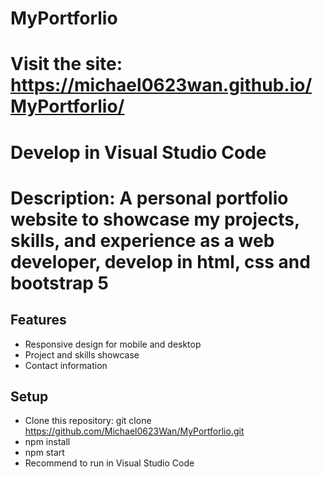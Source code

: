 # MyPortforlio
# Visit the site: https://michael0623wan.github.io/MyPortforlio/
# Develop in Visual Studio Code
# Description: A personal portfolio website to showcase my projects, skills, and experience as a web developer, develop in html, css and bootstrap 5

## Features
  - Responsive design for mobile and desktop
  - Project and skills showcase
  - Contact information

## Setup 
 - Clone this repository: git clone https://github.com/Michael0623Wan/MyPortforlio.git
 - npm install
 - npm start
 - Recommend to run in Visual Studio Code

